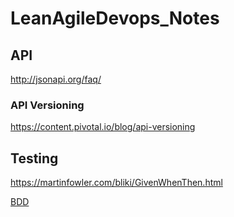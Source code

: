 # LeanAgileDevops_Notes

## API
http://jsonapi.org/faq/

### API Versioning
https://content.pivotal.io/blog/api-versioning

## Testing
https://martinfowler.com/bliki/GivenWhenThen.html

[BDD](https://en.wikipedia.org/wiki/Behavior-driven_development)



